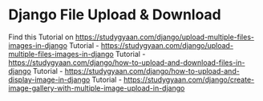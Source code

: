 # Django File Upload & Download

Find this Tutorial on https://studygyaan.com/django/upload-multiple-files-images-in-django
Tutorial - https://studygyaan.com/django/upload-multiple-files-images-in-django
Tutorial - https://studygyaan.com/django/how-to-upload-and-download-files-in-django
Tutorial - https://studygyaan.com/django/how-to-upload-and-display-image-in-django
Tutorial - https://studygyaan.com/django/create-image-gallery-with-multiple-image-upload-in-django